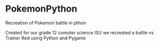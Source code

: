 # PokemonPython
Recreation of Pokemon battle in pthon

Created for our grade 12 comuter science ISU we recreated a battle vs Trainer Red using Python and Pygame
